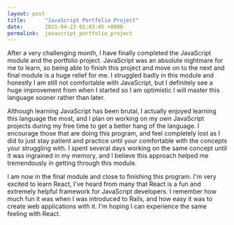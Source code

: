 ```yaml
---
layout: post
title:      "JavaScript Portfolio Project"
date:       2021-04-23 02:03:45 +0000
permalink:  javascript_portfolio_project
---
```


After a very challenging month, I have finally completed the JavaScript module and the portfolio project. JavaScript was an absolute nightmare for me to learn, so being able to finish this project and move on to the next and final module is a huge relief for me. I struggled badly in this module and honestly I am still not comfortable with JavaScript, but I definitely see a huge improvement from when I started so I am optimistic I will master this language sooner rather than later. 

Although learning JavaScript has been brutal, I actually enjoyed learning this language the most, and I plan on working on my own JavaScript projects during my free time to get a better hang of the language. I encourage those that are doing this program, and feel completely lost as I did to just stay patient and practice until your comfortable with the concepts your struggling with. I spent several days working on the same concept until it was ingrained in my memory, and I believe this approach helped me tremendously in getting through this module. 

I am now in the final module and close to finishing this program. I'm very excited to learn React, I've heard from many that React is a fun and extremely helpful framework for JavaScript developers. I remember how much fun it was when I was introduced to Rails, and how easy it was to create web applications with it. I'm hoping I can experience the same feeling with React. 
